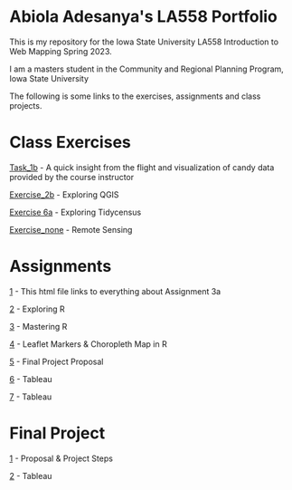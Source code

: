 # Abiola Adesanya's LA558 Portfolio
This is my repository for the Iowa State University LA558 Introduction to Web Mapping Spring 2023.

I am a masters student in the Community and Regional Planning Program, Iowa State University

The following is some links to the exercises, assignments and class projects.

# Class Exercises

[Task_1b](Task1b/Task1b.md) - A quick insight from the flight and visualization of candy data provided by the course instructor

[Exercise_2b](Ex2b/ex2b_2.md) - Exploring QGIS

[Exercise 6a](Exercise6a/Exercise6a.md) - Exploring Tidycensus

[Exercise_none](GISPoster/gisposter.html) - Remote Sensing

# Assignments

[1](Assignment/Assignment1.html) - This html file links to everything about Assignment 3a

[2](Assignment2/assign2.md) - Exploring R

[3](Assignment3/assign3.md) - Mastering R

[4](Assignment4/Assign4.html) - Leaflet Markers & Choropleth Map in R

[5](Assignment5/assign5.md) - Final Project Proposal

[6](Assignment6/assign6.html) - Tableau

[7](Assignment7/assign7.html) - Tableau

# Final Project

[1](Finalproject/finalproject.html) - Proposal & Project Steps

[2](Finalproject/FinalprojectTableau.html) - Tableau
